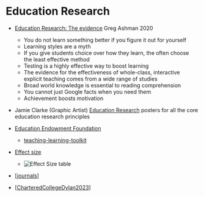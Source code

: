 Education Research
==================

* [Education Research: The evidence](https://gregashman.wordpress.com/2020/11/13/education-research-the-evidence/) Greg Ashman 2020
    * You do not learn something better if you figure it out for yourself
    * Learning styles are a myth
    * If you give students choice over how they learn, the often choose the least effective method
    * Testing is a highly effective way to boost learning
    * The evidence for the effectiveness of whole-class, interactive explicit teaching comes from a wide range of studies
    * Broad world knowledge is essential to reading comprehension
    * You cannot just Google facts when you need them
    * Achievement boosts motivation
* Jamie Clarke (Graphic Artist) [Education Research](https://www.jamieleeclark.com/graphics) posters for all the core education research principles

* [Education Endowment Foundation](https://educationendowmentfoundation.org.uk/)
    * [teaching-learning-toolkit](https://educationendowmentfoundation.org.uk/education-evidence/teaching-learning-toolkit)
* [Effect size](https://www.simplypsychology.org/effect-size.html)
    * ![Effect Size table](https://www.simplypsychology.org/wp-content/uploads/Pearson-r.png)


* [[journals]]
* [[CharteredCollegeDylan2023]]


[//begin]: # "Autogenerated link references for markdown compatibility"
[journals]: journals.md "journals"
[CharteredCollegeDylan2023]: conferences/CharteredCollegeDylan2023.md "Chartered College Annual Lecture - Dylan Wilam"
[//end]: # "Autogenerated link references"